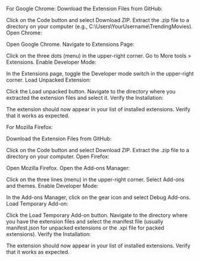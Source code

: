For Google Chrome:
Download the Extension Files from GitHub:

Click on the Code button and select Download ZIP.
Extract the .zip file to a directory on your computer (e.g., C:\Users\YourUsername\TrendingMovies).
Open Chrome:

Open Google Chrome.
Navigate to Extensions Page:

Click on the three dots (menu) in the upper-right corner.
Go to More tools > Extensions.
Enable Developer Mode:

In the Extensions page, toggle the Developer mode switch in the upper-right corner.
Load Unpacked Extension:

Click the Load unpacked button.
Navigate to the directory where you extracted the extension files and select it.
Verify the Installation:

The extension should now appear in your list of installed extensions. Verify that it works as expected.

For Mozilla Firefox:

Download the Extension Files from GitHub:

Click on the Code button and select Download ZIP.
Extract the .zip file to a directory on your computer.
Open Firefox:

Open Mozilla Firefox.
Open the Add-ons Manager:

Click on the three lines (menu) in the upper-right corner.
Select Add-ons and themes.
Enable Developer Mode:

In the Add-ons Manager, click on the gear icon and select Debug Add-ons.
Load Temporary Add-on:

Click the Load Temporary Add-on button.
Navigate to the directory where you have the extension files and select the manifest file (usually manifest.json for unpacked extensions or the .xpi file for packed extensions).
Verify the Installation:

The extension should now appear in your list of installed extensions. Verify that it works as expected.
